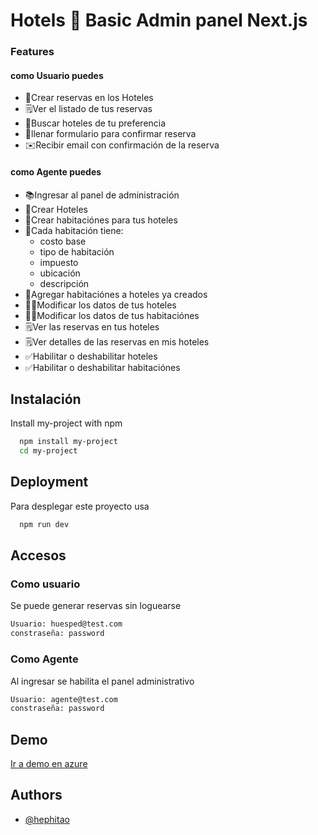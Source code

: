 # Hotels 🏨 Basic Admin panel Next.js

### Features

#### como Usuario puedes

- 📝Crear reservas en los Hoteles
- 🗒️Ver el listado de tus reservas
- 🔎Buscar hoteles de tu preferencia
- 📘llenar formulario para confirmar reserva
- ✉️Recibir email con confirmación de la reserva

#### como Agente puedes

- 📚Ingresar al panel de administración
- 📝Crear Hoteles
- 📝Crear habitaciónes para tus hoteles
- 📒Cada habitación tiene:
  - costo base
  - tipo de habitación
  - impuesto
  - ubicación
  - descripción
- 📝Agregar habitaciónes a hoteles ya creados
- ✍🏻Modificar los datos de tus hoteles
- ✍🏻Modificar los datos de tus habitaciónes
- 🗒️Ver las reservas en tus hoteles
- 🗒️Ver detalles de las reservas en mis hoteles
- ✅Habilitar o deshabilitar hoteles
- ✅Habilitar o deshabilitar habitaciónes

## Instalación

Install my-project with npm

```bash
  npm install my-project
  cd my-project
```

## Deployment

Para desplegar este proyecto usa

```bash
  npm run dev
```

## Accesos

### Como usuario

Se puede generar reservas sin loguearse

```txt
Usuario: huesped@test.com
constraseña: password
```

### Como Agente

Al ingresar se habilita el panel administrativo

```txt
Usuario: agente@test.com
constraseña: password
```

## Demo

[Ir a demo en azure](https://red-tree-0bf56cf0f.5.azurestaticapps.net/)

## Authors

- [@hephitao](https://www.github.com/hephitao)
